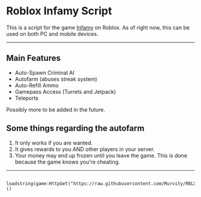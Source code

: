 # Roblox Infamy Script
This is a script for the game [Infamy](https://www.roblox.com/games/6182305461/Infamy) on Roblox. As of right now, this can be used on both PC and mobile devices.

-------------------------------------------------------

## Main Features

* Auto-Spawn Criminal AI
* Autofarm (abuses streak system)
* Auto-Refill Ammo
* Gamepass Access (Turrets and Jetpack)
* Teleports

Possibly more to be added in the future.

## Some things regarding the autofarm
1. It only works if you are wanted.
2. It gives rewards to you AND other players in your server.
3. Your money may end up frozen until you leave the game. This is done because the game knows you're cheating.

--------------------------------------------------------


       loadstring(game:HttpGet("https://raw.githubusercontent.com/Murvity/RBLX_Infamy/refs/heads/main/source.lua"))()
